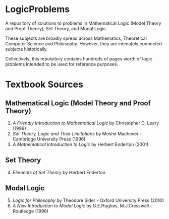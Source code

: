 # LogicProblems
A repository of solutions to problems in Mathematical Logic (Model Theory and Proof Theory), Set Theory, and Modal Logic. 

These subjects are broadly spread across Mathematics, Theoretical Computer Science and Philosophy. However, they are intimately connected subjects historically.

Collectively, this repoisitory contains hundreds of pages worth of logic problems intended to be used for reference purposes. 

# Textbook Sources

## Mathematical Logic (Model Theory and Proof Theory)

1. *A Friendly Introduction to Mathematical Logic* by Christopher C. Leary (1999)
2.  *Set Theory, Logic and Their Limitations* by Moshé Machover - Cambridge University Press (1996) 
3. *A Mathematical Introduction to Logic* by Herbert Enderton (2001)

## Set Theory
4. *Elements of Set Theory* by Herbert Enderton

## Modal Logic
5. *Logic for Philosophy* by Theodore Sider - Oxford University Press (2010)
6. *A New Introduction to Modal Logic* by G.E.Hughes, M.J.Cresswell -Routledge (1996)

